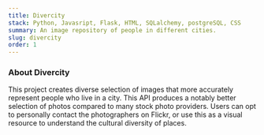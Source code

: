 ```yaml
---
title: Divercity
stack: Python, Javasript, Flask, HTML, SQLalchemy, postgreSQL, CSS
summary: An image repository of people in different cities. 
slug: divercity
order: 1
---
```


### About Divercity
This project creates diverse selection of images that more accurately represent people who live in a city. This API produces a notably better selection of photos compared to many stock photo providers. Users can opt to personally contact the photographers on Flickr, or use this as a visual resource to understand the cultural diversity of places.